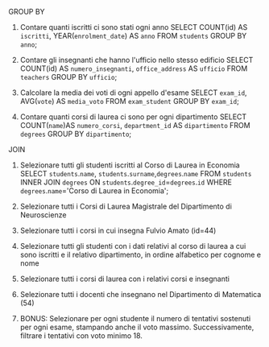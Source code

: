GROUP BY

1. Contare quanti iscritti ci sono stati ogni anno
SELECT COUNT(id) AS `iscritti`, YEAR(`enrolment_date`) AS `anno` FROM `students` GROUP BY `anno`;

2. Contare gli insegnanti che hanno l'ufficio nello stesso edificio
SELECT COUNT(id) AS `numero_insegnanti`, `office_address` AS `ufficio` FROM `teachers` GROUP BY `ufficio`;

3. Calcolare la media dei voti di ogni appello d'esame
SELECT `exam_id`, AVG(`vote`) AS `media_voto` FROM `exam_student` GROUP BY `exam_id`;

4. Contare quanti corsi di laurea ci sono per ogni dipartimento
SELECT COUNT(`name`)AS `numero_corsi`, `department_id` AS `dipartimento` FROM `degrees` GROUP BY `dipartimento`;


JOIN

1. Selezionare tutti gli studenti iscritti al Corso di Laurea in Economia
SELECT `students`.`name`, `students`.`surname`,`degrees`.`name` FROM `students` INNER JOIN `degrees` ON `students`.`degree_id`=`degrees`.`id` WHERE `degrees`.`name`='Corso di Laurea in Economia';

2. Selezionare tutti i Corsi di Laurea Magistrale del Dipartimento di
Neuroscienze


3. Selezionare tutti i corsi in cui insegna Fulvio Amato (id=44)
4. Selezionare tutti gli studenti con i dati relativi al corso di laurea a cui
sono iscritti e il relativo dipartimento, in ordine alfabetico per cognome e
nome
5. Selezionare tutti i corsi di laurea con i relativi corsi e insegnanti
6. Selezionare tutti i docenti che insegnano nel Dipartimento di
Matematica (54)
7. BONUS: Selezionare per ogni studente il numero di tentativi sostenuti
per ogni esame, stampando anche il voto massimo. Successivamente,
filtrare i tentativi con voto minimo 18.